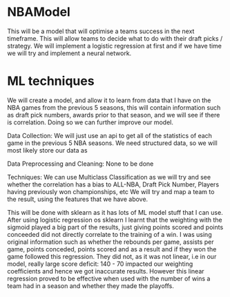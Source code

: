 # NBAModel
This will be a model that will optimise a teams success in the next timeframe. This will allow teams to decide what to do with their draft picks / strategy. We will implement a logistic regression at first and if we have time we will try and implement a neural network.

# ML techniques
We will create a model, and allow it to learn from data that I have on the NBA games from the previous 5 seasons, this will contain information such as draft pick numbers,
awards prior to that season, and we will see if there is correlation. Doing so we can further improve our model.

Data Collection:
We will just use an api to get all of the statistics of each game in the previous 5 NBA seasons. We need structured data, so we will most likely store our data as 

Data Preprocessing and Cleaning:
None to be done

Techniques:
We can use Multiclass Classification as we will try and see whether the correlation has a bias to ALL-NBA, Draft Pick Number, Players having previously won championships, etc
We will try and map a team to the result, using the features that we have above.

This will be done with sklearn as it has lots of ML model stuff that I can use.
After using logistic regression os sklearn I learnt that the weighting with the sigmoid played a big part of the results, just giving points scored and points conceeded did not directly correlate to the training of a win. I was using original information such as whether the rebounds per game, assists per game, points conceded, points scored and as a result and if they won the game followed this regression. They did not, as it was not linear, i.e in our model, really large score deficit: 140 - 70 impacted our weighting coefficients and hence we got inaccurate results. However this linear regression proved to be effective when used with the number of wins a team had in a season and whether they made the playoffs.
